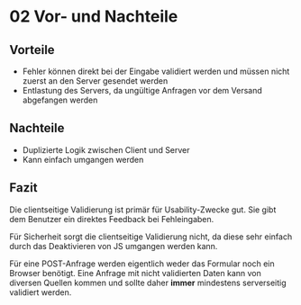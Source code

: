 # 02 Vor- und Nachteile

## Vorteile

* Fehler können direkt bei der Eingabe validiert werden und müssen nicht zuerst an den Server gesendet werden
* Entlastung des Servers, da ungültige Anfragen vor dem Versand abgefangen werden

## Nachteile

* Duplizierte Logik zwischen Client und Server
* Kann einfach umgangen werden

## Fazit

Die clientseitige Validierung ist primär für Usability-Zwecke gut. Sie gibt dem Benutzer ein direktes Feedback bei Fehleingaben.

Für Sicherheit sorgt die clientseitige Validierung nicht, da diese sehr einfach durch das Deaktivieren von JS umgangen werden kann.

Für eine POST-Anfrage werden eigentlich weder das Formular noch ein Browser benötigt. Eine Anfrage mit nicht validierten Daten kann von diversen Quellen kommen und sollte daher **immer** mindestens serverseitig validiert werden.

